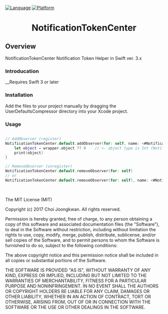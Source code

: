 

[![Language](http://img.shields.io/badge/language-swift-brightgreen.svg?style=flat)](https://developer.apple.com/swift)
[![Platform](https://img.shields.io/cocoapods/p/DeepLinkSDK.svg?style=flat)](https://developer.apple.com/ios)

<h1 align="center">NotificationTokenCenter</h1>

Overview
-------------
NotificationTokenCenter Notification Token Helper in Swift ver. 3.x<br/>

### Introducation

__Requires Swift 3 or later<br/>

### Installation

Add the files to your project manually by dragging the UserDefaultsCompressor directory into your Xcode project.


### Usage


```swift

// AddObserver (register)
NotificationTokenCenter.default.addObserver(for: self, name: <#Notification.Name#>) { (wrapper: NotificationWrapper<Int>) in
	let object = wrapper.object ?? 0	// <- object type is Int (NotificationWrapper<Int>)
	print(object)
}

// RemoveObserver (unregister)
NotificationTokenCenter.default.removeObserver(for: self)
// or
NotificationTokenCenter.default.removeObserver(for: self), name: <#Notification.Name#>)
```

<br>

The MIT License (MIT)

Copyright (c) 2017 Choi Joongkwan. All rights reserved.

Permission is hereby granted, free of charge, to any person obtaining a copy
of this software and associated documentation files (the "Software"), to deal
in the Software without restriction, including without limitation the rights
to use, copy, modify, merge, publish, distribute, sublicense, and/or sell
copies of the Software, and to permit persons to whom the Software is
furnished to do so, subject to the following conditions:

The above copyright notice and this permission notice shall be included in all
copies or substantial portions of the Software.

THE SOFTWARE IS PROVIDED "AS IS", WITHOUT WARRANTY OF ANY KIND, EXPRESS OR
IMPLIED, INCLUDING BUT NOT LIMITED TO THE WARRANTIES OF MERCHANTABILITY,
FITNESS FOR A PARTICULAR PURPOSE AND NONINFRINGEMENT. IN NO EVENT SHALL THE
AUTHORS OR COPYRIGHT HOLDERS BE LIABLE FOR ANY CLAIM, DAMAGES OR OTHER
LIABILITY, WHETHER IN AN ACTION OF CONTRACT, TORT OR OTHERWISE, ARISING FROM,
OUT OF OR IN CONNECTION WITH THE SOFTWARE OR THE USE OR OTHER DEALINGS IN THE
SOFTWARE.
